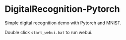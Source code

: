 # DigitalRecognition-Pytorch

Simple digital recognition demo with Pytorch and MNIST.

Double click `start_webui.bat` to run webui.